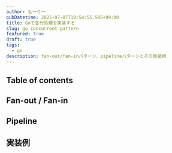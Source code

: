 ```yaml
---
author: もーりー
pubDatetime: 2025-07-07T19:54:55.585+09:00
title: Goで並行処理を実装する
slug: go concurrent pattern
featured: true
draft: true
tags:
  - go
description: fan-out/fan-inパターン、pipelineパターンとその実装例
---
```


## Table of contents

## Fan-out / Fan-in

## Pipeline

## 実装例
